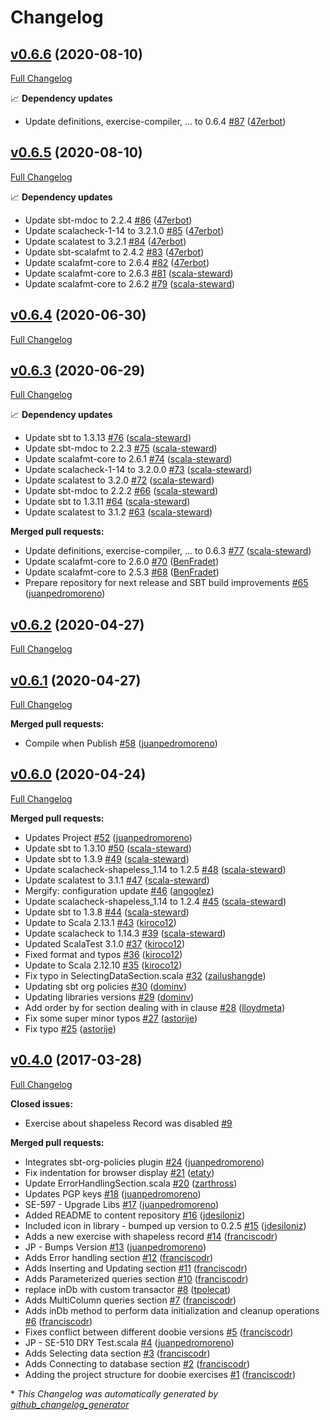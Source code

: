 # Changelog

## [v0.6.6](https://github.com/scala-exercises/exercises-doobie/tree/v0.6.6) (2020-08-10)

[Full Changelog](https://github.com/scala-exercises/exercises-doobie/compare/v0.6.5...v0.6.6)

📈 **Dependency updates**

- Update definitions, exercise-compiler, ... to 0.6.4 [\#87](https://github.com/scala-exercises/exercises-doobie/pull/87) ([47erbot](https://github.com/47erbot))

## [v0.6.5](https://github.com/scala-exercises/exercises-doobie/tree/v0.6.5) (2020-08-10)

[Full Changelog](https://github.com/scala-exercises/exercises-doobie/compare/v0.6.4...v0.6.5)

📈 **Dependency updates**

- Update sbt-mdoc to 2.2.4 [\#86](https://github.com/scala-exercises/exercises-doobie/pull/86) ([47erbot](https://github.com/47erbot))
- Update scalacheck-1-14 to 3.2.1.0 [\#85](https://github.com/scala-exercises/exercises-doobie/pull/85) ([47erbot](https://github.com/47erbot))
- Update scalatest to 3.2.1 [\#84](https://github.com/scala-exercises/exercises-doobie/pull/84) ([47erbot](https://github.com/47erbot))
- Update sbt-scalafmt to 2.4.2 [\#83](https://github.com/scala-exercises/exercises-doobie/pull/83) ([47erbot](https://github.com/47erbot))
- Update scalafmt-core to 2.6.4 [\#82](https://github.com/scala-exercises/exercises-doobie/pull/82) ([47erbot](https://github.com/47erbot))
- Update scalafmt-core to 2.6.3 [\#81](https://github.com/scala-exercises/exercises-doobie/pull/81) ([scala-steward](https://github.com/scala-steward))
- Update scalafmt-core to 2.6.2 [\#79](https://github.com/scala-exercises/exercises-doobie/pull/79) ([scala-steward](https://github.com/scala-steward))

## [v0.6.4](https://github.com/scala-exercises/exercises-doobie/tree/v0.6.4) (2020-06-30)

[Full Changelog](https://github.com/scala-exercises/exercises-doobie/compare/v0.6.3...v0.6.4)

## [v0.6.3](https://github.com/scala-exercises/exercises-doobie/tree/v0.6.3) (2020-06-29)

[Full Changelog](https://github.com/scala-exercises/exercises-doobie/compare/v0.6.2...v0.6.3)

📈 **Dependency updates**

- Update sbt to 1.3.13 [\#76](https://github.com/scala-exercises/exercises-doobie/pull/76) ([scala-steward](https://github.com/scala-steward))
- Update sbt-mdoc to 2.2.3 [\#75](https://github.com/scala-exercises/exercises-doobie/pull/75) ([scala-steward](https://github.com/scala-steward))
- Update scalafmt-core to 2.6.1 [\#74](https://github.com/scala-exercises/exercises-doobie/pull/74) ([scala-steward](https://github.com/scala-steward))
- Update scalacheck-1-14 to 3.2.0.0 [\#73](https://github.com/scala-exercises/exercises-doobie/pull/73) ([scala-steward](https://github.com/scala-steward))
- Update scalatest to 3.2.0 [\#72](https://github.com/scala-exercises/exercises-doobie/pull/72) ([scala-steward](https://github.com/scala-steward))
- Update sbt-mdoc to 2.2.2 [\#66](https://github.com/scala-exercises/exercises-doobie/pull/66) ([scala-steward](https://github.com/scala-steward))
- Update sbt to 1.3.11 [\#64](https://github.com/scala-exercises/exercises-doobie/pull/64) ([scala-steward](https://github.com/scala-steward))
- Update scalatest to 3.1.2 [\#63](https://github.com/scala-exercises/exercises-doobie/pull/63) ([scala-steward](https://github.com/scala-steward))

**Merged pull requests:**

- Update definitions, exercise-compiler, ... to 0.6.3 [\#77](https://github.com/scala-exercises/exercises-doobie/pull/77) ([scala-steward](https://github.com/scala-steward))
- Update scalafmt-core to 2.6.0 [\#70](https://github.com/scala-exercises/exercises-doobie/pull/70) ([BenFradet](https://github.com/BenFradet))
- Update scalafmt-core to 2.5.3 [\#68](https://github.com/scala-exercises/exercises-doobie/pull/68) ([BenFradet](https://github.com/BenFradet))
- Prepare repository for next  release and SBT build improvements [\#65](https://github.com/scala-exercises/exercises-doobie/pull/65) ([juanpedromoreno](https://github.com/juanpedromoreno))

## [v0.6.2](https://github.com/scala-exercises/exercises-doobie/tree/v0.6.2) (2020-04-27)

[Full Changelog](https://github.com/scala-exercises/exercises-doobie/compare/v0.6.1...v0.6.2)

## [v0.6.1](https://github.com/scala-exercises/exercises-doobie/tree/v0.6.1) (2020-04-27)

[Full Changelog](https://github.com/scala-exercises/exercises-doobie/compare/v0.6.0...v0.6.1)

**Merged pull requests:**

- Compile when Publish [\#58](https://github.com/scala-exercises/exercises-doobie/pull/58) ([juanpedromoreno](https://github.com/juanpedromoreno))

## [v0.6.0](https://github.com/scala-exercises/exercises-doobie/tree/v0.6.0) (2020-04-24)

[Full Changelog](https://github.com/scala-exercises/exercises-doobie/compare/v0.4.0...v0.6.0)

**Merged pull requests:**

- Updates Project [\#52](https://github.com/scala-exercises/exercises-doobie/pull/52) ([juanpedromoreno](https://github.com/juanpedromoreno))
- Update sbt to 1.3.10 [\#50](https://github.com/scala-exercises/exercises-doobie/pull/50) ([scala-steward](https://github.com/scala-steward))
- Update sbt to 1.3.9 [\#49](https://github.com/scala-exercises/exercises-doobie/pull/49) ([scala-steward](https://github.com/scala-steward))
- Update scalacheck-shapeless\_1.14 to 1.2.5 [\#48](https://github.com/scala-exercises/exercises-doobie/pull/48) ([scala-steward](https://github.com/scala-steward))
- Update scalatest to 3.1.1 [\#47](https://github.com/scala-exercises/exercises-doobie/pull/47) ([scala-steward](https://github.com/scala-steward))
- Mergify: configuration update [\#46](https://github.com/scala-exercises/exercises-doobie/pull/46) ([angoglez](https://github.com/angoglez))
- Update scalacheck-shapeless\_1.14 to 1.2.4 [\#45](https://github.com/scala-exercises/exercises-doobie/pull/45) ([scala-steward](https://github.com/scala-steward))
- Update sbt to 1.3.8 [\#44](https://github.com/scala-exercises/exercises-doobie/pull/44) ([scala-steward](https://github.com/scala-steward))
- Update to Scala 2.13.1 [\#43](https://github.com/scala-exercises/exercises-doobie/pull/43) ([kiroco12](https://github.com/kiroco12))
- Update scalacheck to 1.14.3 [\#39](https://github.com/scala-exercises/exercises-doobie/pull/39) ([scala-steward](https://github.com/scala-steward))
- Updated ScalaTest 3.1.0 [\#37](https://github.com/scala-exercises/exercises-doobie/pull/37) ([kiroco12](https://github.com/kiroco12))
- Fixed format and typos [\#36](https://github.com/scala-exercises/exercises-doobie/pull/36) ([kiroco12](https://github.com/kiroco12))
- Update to Scala 2.12.10 [\#35](https://github.com/scala-exercises/exercises-doobie/pull/35) ([kiroco12](https://github.com/kiroco12))
- Fix typo in SelectingDataSection.scala [\#32](https://github.com/scala-exercises/exercises-doobie/pull/32) ([zailushangde](https://github.com/zailushangde))
- Updating sbt org policies [\#30](https://github.com/scala-exercises/exercises-doobie/pull/30) ([dominv](https://github.com/dominv))
- Updating libraries versions [\#29](https://github.com/scala-exercises/exercises-doobie/pull/29) ([dominv](https://github.com/dominv))
- Add order by for section dealing with in clause [\#28](https://github.com/scala-exercises/exercises-doobie/pull/28) ([lloydmeta](https://github.com/lloydmeta))
- Fix some super minor typos [\#27](https://github.com/scala-exercises/exercises-doobie/pull/27) ([astorije](https://github.com/astorije))
- Fix typo [\#25](https://github.com/scala-exercises/exercises-doobie/pull/25) ([astorije](https://github.com/astorije))

## [v0.4.0](https://github.com/scala-exercises/exercises-doobie/tree/v0.4.0) (2017-03-28)

[Full Changelog](https://github.com/scala-exercises/exercises-doobie/compare/818c2d17a4980aa2343366c190a4c98291d99618...v0.4.0)

**Closed issues:**

- Exercise about shapeless Record was disabled [\#9](https://github.com/scala-exercises/exercises-doobie/issues/9)

**Merged pull requests:**

- Integrates sbt-org-policies plugin [\#24](https://github.com/scala-exercises/exercises-doobie/pull/24) ([juanpedromoreno](https://github.com/juanpedromoreno))
- Fix indentation for browser display [\#21](https://github.com/scala-exercises/exercises-doobie/pull/21) ([etaty](https://github.com/etaty))
- Update ErrorHandlingSection.scala [\#20](https://github.com/scala-exercises/exercises-doobie/pull/20) ([zarthross](https://github.com/zarthross))
- Updates PGP keys [\#18](https://github.com/scala-exercises/exercises-doobie/pull/18) ([juanpedromoreno](https://github.com/juanpedromoreno))
- SE-597 - Upgrade Libs [\#17](https://github.com/scala-exercises/exercises-doobie/pull/17) ([juanpedromoreno](https://github.com/juanpedromoreno))
- Added README to content repository [\#16](https://github.com/scala-exercises/exercises-doobie/pull/16) ([jdesiloniz](https://github.com/jdesiloniz))
- Included icon in library - bumped up version to 0.2.5 [\#15](https://github.com/scala-exercises/exercises-doobie/pull/15) ([jdesiloniz](https://github.com/jdesiloniz))
- Adds a new exercise with shapeless record [\#14](https://github.com/scala-exercises/exercises-doobie/pull/14) ([franciscodr](https://github.com/franciscodr))
- JP - Bumps Version [\#13](https://github.com/scala-exercises/exercises-doobie/pull/13) ([juanpedromoreno](https://github.com/juanpedromoreno))
- Adds Error handling section [\#12](https://github.com/scala-exercises/exercises-doobie/pull/12) ([franciscodr](https://github.com/franciscodr))
- Adds Inserting and Updating section [\#11](https://github.com/scala-exercises/exercises-doobie/pull/11) ([franciscodr](https://github.com/franciscodr))
- Adds Parameterized queries section [\#10](https://github.com/scala-exercises/exercises-doobie/pull/10) ([franciscodr](https://github.com/franciscodr))
- replace inDb with custom transactor [\#8](https://github.com/scala-exercises/exercises-doobie/pull/8) ([tpolecat](https://github.com/tpolecat))
- Adds MultiColumn queries section [\#7](https://github.com/scala-exercises/exercises-doobie/pull/7) ([franciscodr](https://github.com/franciscodr))
- Adds inDb method to perform data initialization and cleanup operations [\#6](https://github.com/scala-exercises/exercises-doobie/pull/6) ([franciscodr](https://github.com/franciscodr))
- Fixes conflict between different doobie versions [\#5](https://github.com/scala-exercises/exercises-doobie/pull/5) ([franciscodr](https://github.com/franciscodr))
- JP - SE-510 DRY Test.scala [\#4](https://github.com/scala-exercises/exercises-doobie/pull/4) ([juanpedromoreno](https://github.com/juanpedromoreno))
- Adds Selecting data section [\#3](https://github.com/scala-exercises/exercises-doobie/pull/3) ([franciscodr](https://github.com/franciscodr))
- Adds Connecting to database section [\#2](https://github.com/scala-exercises/exercises-doobie/pull/2) ([franciscodr](https://github.com/franciscodr))
- Adding the project structure for doobie exercises [\#1](https://github.com/scala-exercises/exercises-doobie/pull/1) ([franciscodr](https://github.com/franciscodr))



\* *This Changelog was automatically generated by [github_changelog_generator](https://github.com/github-changelog-generator/github-changelog-generator)*
